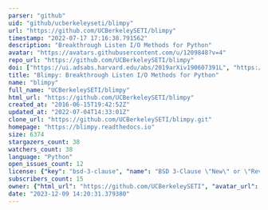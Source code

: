 ```yaml
---
parser: "github"
uid: "github/ucberkeleyseti/blimpy"
url: "https://github.com/UCBerkeleySETI/blimpy"
timestamp: "2022-07-17 17:16:38.791562"
description: "Breakthrough Listen I/O Methods for Python"
avatar: "https://avatars.githubusercontent.com/u/1209848?v=4"
repo_url: "https://github.com/UCBerkeleySETI/blimpy"
doi: ["https://ui.adsabs.harvard.edu/abs/2019arXiv190607391L", "https://ui.adsabs.harvard.edu/abs/2019ascl.soft06002B/abstract"]
title: "Blimpy: Breakthrough Listen I/O Methods for Python"
name: "blimpy"
full_name: "UCBerkeleySETI/blimpy"
html_url: "https://github.com/UCBerkeleySETI/blimpy"
created_at: "2016-06-15T19:42:52Z"
updated_at: "2022-07-04T14:33:01Z"
clone_url: "https://github.com/UCBerkeleySETI/blimpy.git"
homepage: "https://blimpy.readthedocs.io"
size: 6374
stargazers_count: 38
watchers_count: 38
language: "Python"
open_issues_count: 12
license: {"key": "bsd-3-clause", "name": "BSD 3-Clause \"New\" or \"Revised\" License", "spdx_id": "BSD-3-Clause", "url": "https://api.github.com/licenses/bsd-3-clause", "node_id": "MDc6TGljZW5zZTU="}
subscribers_count: 15
owner: {"html_url": "https://github.com/UCBerkeleySETI", "avatar_url": "https://avatars.githubusercontent.com/u/1209848?v=4", "login": "UCBerkeleySETI", "type": "Organization"}
date: "2023-12-09 14:20:31.379380"
---
```

